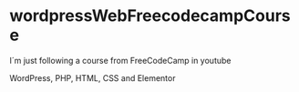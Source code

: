 # wordpressWebFreecodecampCourse
I´m just following a course from FreeCodeCamp in youtube


 WordPress, PHP, HTML, CSS and Elementor
